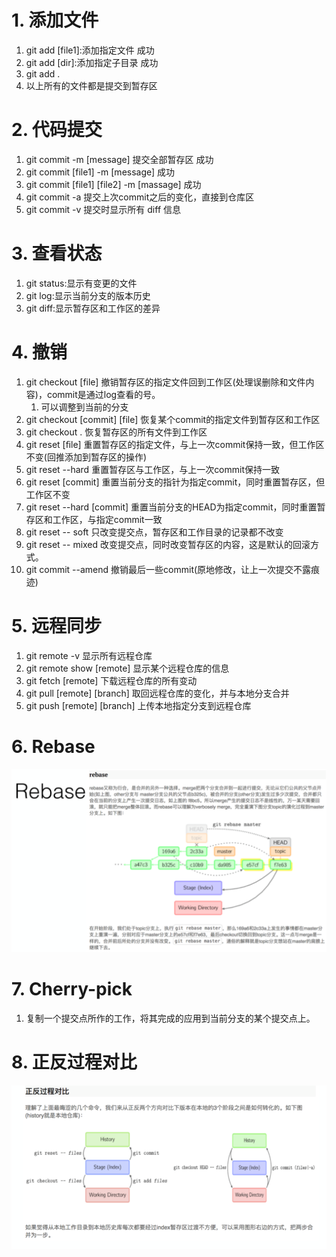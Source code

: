 # 1. 添加文件
1. git add [file1]:添加指定文件 成功
2. git add [dir]:添加指定子目录 成功
3. git add .
4. 以上所有的文件都是提交到暂存区

# 2. 代码提交
1. git commit -m [message] 提交全部暂存区 成功
2. git commit [file1] -m [message] 成功
3. git commit [file1] [file2] -m [massage] 成功
4. git commit -a 提交上次commit之后的变化，直接到仓库区
5. git commit -v 提交时显示所有 diff 信息

# 3. 查看状态
1. git status:显示有变更的文件 
2. git log:显示当前分支的版本历史
3. git diff:显示暂存区和工作区的差异

# 4. 撤销
1. git checkout [file] 撤销暂存区的指定文件回到工作区(处理误删除和文件内容)，commit是通过log查看的号。
   1. 可以调整到当前的分支
2. git checkout [commit] [file] 恢复某个commit的指定文件到暂存区和工作区
3. git checkout . 恢复暂存区的所有⽂件到⼯作区 
4. git reset [ﬁle] 重置暂存区的指定⽂件，与上⼀次commit保持⼀致，但⼯作区不变(回推添加到暂存区的操作)
5. git reset --hard 重置暂存区与⼯作区，与上⼀次commit保持⼀致
6. git reset [commit] 重置当前分⽀的指针为指定commit，同时重置暂存区，但⼯作区不变 
7. git reset --hard [commit] 重置当前分⽀的HEAD为指定commit，同时重置暂存区和⼯作区，与指定commit⼀致 
8. git reset -- soft 只改变提交点，暂存区和工作目录的记录都不改变
9.  git reset -- mixed 改变提交点，同时改变暂存区的内容，这是默认的回滚方式。
10. git commit --amend 撤销最后一些commit(原地修改，让上一次提交不露痕迹)

# 5. 远程同步
1. git remote -v 显示所有远程仓库
2. git remote show [remote] 显示某个远程仓库的信息
3. git fetch [remote] 下载远程仓库的所有变动
4. git pull [remote] [branch] 取回远程仓库的变化，并与本地分支合并
5. git push [remote] [branch] 上传本地指定分支到远程仓库

# 6. Rebase
![](img/3.png)

# 7. Cherry-pick
1. 复制一个提交点所作的工作，将其完成的应用到当前分支的某个提交点上。

# 8. 正反过程对比
![](img/4.png)